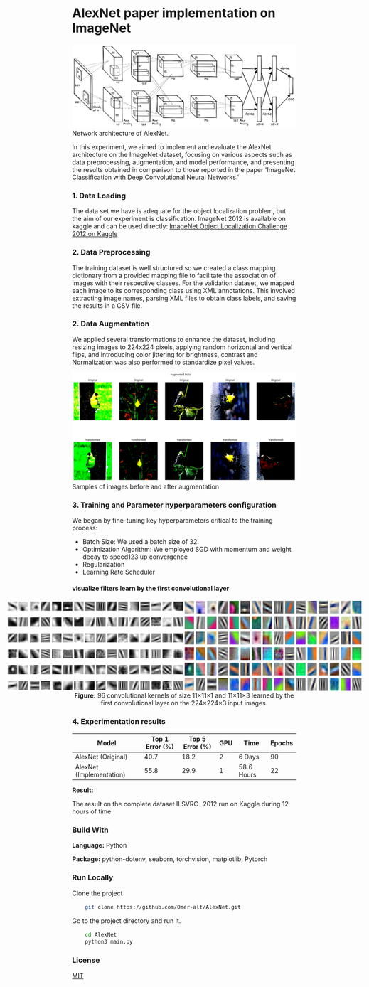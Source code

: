 # AlexNet paper implementation on ImageNet

![AlexNet](./assets/AlexNetarchitecture.png)
Network architecture of AlexNet.

In this experiment, we aimed to implement and evaluate the AlexNet architecture on the ImageNet dataset, focusing on various aspects such as data preprocessing, augmentation, and model performance, and presenting the results obtained in comparison to those reported in the paper 'ImageNet Classification with Deep Convolutional Neural Networks.'

### 1. Data Loading
The data set we have is adequate for the object localization problem, but the aim of our experiment is classification.
 ImageNet 2012 is available on kaggle and can be used directly: [ImageNet Object Localization Challenge 2012 on Kaggle](https://www.kaggle.com/competitions/imagenet-object-localization-challenge/data)

### 2. Data Preprocessing
The training dataset is well structured so we created a class mapping dictionary from a provided mapping file to facilitate the association of images with their respective classes. For the validation dataset, we mapped each image to its corresponding class using XML annotations. This involved extracting image names, parsing XML files to obtain class labels, and saving the results in a CSV file. 

### 2. Data Augmentation
We applied several transformations to enhance the dataset, including resizing images to 224x224 pixels, applying random horizontal and vertical flips, and introducing color jittering for brightness, contrast and Normalization was also performed to standardize pixel values.

![Data Augmented](./assets/data_augmented.png)
Samples of images before and after augmentation


### 3. Training and Parameter hyperparameters configuration

We began by fine-tuning key hyperparameters critical to the training process:
- Batch Size: We used a batch size of 32.
- Optimization Algorithm: We employed SGD with momentum and weight decay to speed123
up convergence
- Regularization
- Learning Rate Scheduler


#### visualize filters learn by the first convolutional layer
<div style="display: flex; flex-direction: column; align-items: center;">
    <div style="display: flex; justify-content: center;">
        <img src="./assets/chanel1.png" alt="Single Chanel" width="400" />
        <img style="marginLeft: 10px" src="./assets/chanel123.png" alt="RGB Chanel" width="400" />
    </div>
    <div style="text-align: center;">
        <b>Figure:</b> 96 convolutional kernels of size 11×11×1 and 11×11×3  learned by the first convolutional layer on the 224×224×3 input images.
    </div>
</div>


### 4. Experimentation results

| Model                   | Top 1 Error (%) | Top 5 Error (%) |    GPU    | Time       | Epochs |
|-------------------------|-----------------|-----------------|-----------|------------|--------|
| AlexNet (Original)      |    40.7         | 18.2            |   2       |  6 Days    | 90     |
| AlexNet (Implementation)|    55.8         | 29.9            |   1       |58.6 Hours  | 22     |


**Result:** 
<!-- ![Run_Over_Epochs_7](./assets/Epochs.png)
Network architecture of AlexNet. -->
The result on the complete dataset ILSVRC- 2012 run on Kaggle during 12 hours of time



### Build With

**Language:** Python

**Package:** python-dotenv, seaborn, torchvision, matplotlib, Pytorch

### Run Locally

Clone the project
```bash
    git clone https://github.com/Omer-alt/AlexNet.git
```

Go to the project directory and run it.
```bash
    cd AlexNet
    python3 main.py
```
### License

[MIT](https://choosealicense.com/licenses/mit/)